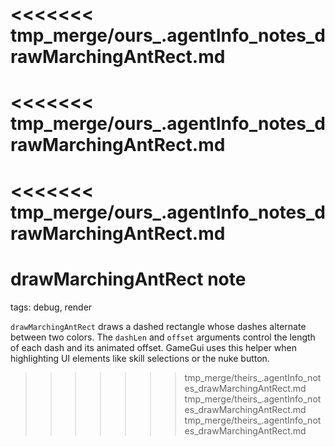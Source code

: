 <<<<<<< tmp_merge/ours_.agentInfo_notes_drawMarchingAntRect.md
=======
<<<<<<< tmp_merge/ours_.agentInfo_notes_drawMarchingAntRect.md
=======
<<<<<<< tmp_merge/ours_.agentInfo_notes_drawMarchingAntRect.md
=======
# drawMarchingAntRect note

tags: debug, render

`drawMarchingAntRect` draws a dashed rectangle whose dashes alternate between two colors. The `dashLen` and `offset` arguments control the length of each dash and its animated offset. GameGui uses this helper when highlighting UI elements like skill selections or the nuke button.
>>>>>>> tmp_merge/theirs_.agentInfo_notes_drawMarchingAntRect.md
>>>>>>> tmp_merge/theirs_.agentInfo_notes_drawMarchingAntRect.md
>>>>>>> tmp_merge/theirs_.agentInfo_notes_drawMarchingAntRect.md
